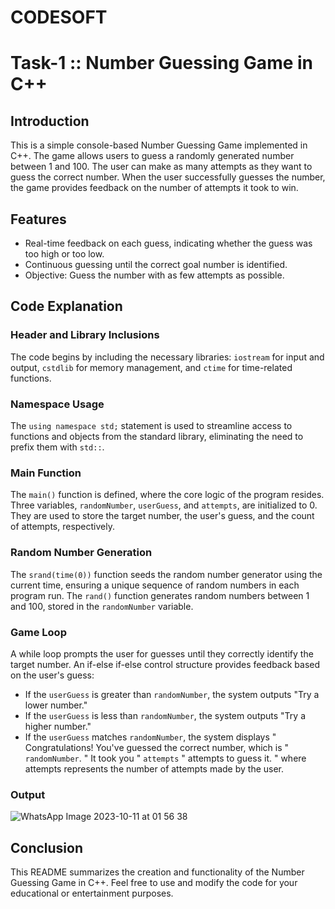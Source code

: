 # CODESOFT

# Task-1 :: Number Guessing Game in C++

## Introduction

This is a simple console-based Number Guessing Game implemented in C++. The game allows users to guess a randomly generated number between 1 and 100. The user can make as many attempts as they want to guess the correct number. When the user successfully guesses the number, the game provides feedback on the number of attempts it took to win.

## Features

- Real-time feedback on each guess, indicating whether the guess was too high or too low.
- Continuous guessing until the correct goal number is identified.
- Objective: Guess the number with as few attempts as possible.

## Code Explanation

### Header and Library Inclusions
The code begins by including the necessary libraries: `iostream` for input and output, `cstdlib` for memory management, and `ctime` for time-related functions.

### Namespace Usage
The `using namespace std;` statement is used to streamline access to functions and objects from the standard library, eliminating the need to prefix them with `std::`.

### Main Function
The `main()` function is defined, where the core logic of the program resides. Three variables, `randomNumber`, `userGuess`, and `attempts`, are initialized to 0. They are used to store the target number, the user's guess, and the count of attempts, respectively.

### Random Number Generation
The `srand(time(0))` function seeds the random number generator using the current time, ensuring a unique sequence of random numbers in each program run. The `rand()` function generates random numbers between 1 and 100, stored in the `randomNumber` variable.

### Game Loop
A while loop prompts the user for guesses until they correctly identify the target number. An if-else if-else control structure provides feedback based on the user's guess:
- If the `userGuess` is greater than `randomNumber`, the system outputs "Try a lower number."
- If the `userGuess` is less than `randomNumber`, the system outputs "Try a higher number."
- If the `userGuess` matches `randomNumber`, the system displays " Congratulations! You've guessed the correct number, which is " `randomNumber`.
  " It took you " `attempts` " attempts to guess it. " where attempts represents the number of attempts made by the user.

### Output
![WhatsApp Image 2023-10-11 at 01 56 38](https://github.com/suren015/CODESOFT/assets/114131620/d97bb1d5-3664-40d2-a1e3-7e5ae02f3b6a)

## Conclusion

This README summarizes the creation and functionality of the Number Guessing Game in C++. Feel free to use and modify the code for your educational or entertainment purposes.
